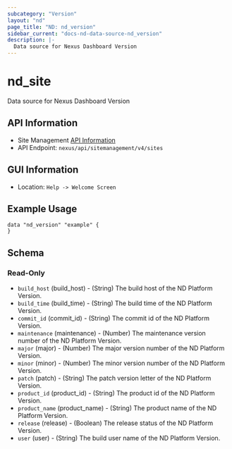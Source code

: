 ```yaml
---
subcategory: "Version"
layout: "nd"
page_title: "ND: nd_version"
sidebar_current: "docs-nd-data-source-nd_version"
description: |-
  Data source for Nexus Dashboard Version
---
```


# nd_site #

Data source for Nexus Dashboard Version

## API Information ##

* Site Management [API Information](https://developer.cisco.com/docs/nexus-dashboard/3-1-1/api-reference/)
* API Endpoint: `nexus/api/sitemanagement/v4/sites`

## GUI Information ##

* Location: `Help -> Welcome Screen`

## Example Usage ##

```hcl
data "nd_version" "example" {
}
```

## Schema ##

### Read-Only ###

* `build_host` (build_host) - (String) The build host of the ND Platform Version.
* `build_time` (build_time) - (String) The build time of the ND Platform Version.
* `commit_id` (commit_id) - (String) The commit id of the ND Platform Version.
* `maintenance` (maintenance) - (Number) The maintenance version number of the ND Platform Version.
* `major` (major) - (Number) The major version number of the ND Platform Version.
* `minor` (minor) - (Number) The minor version number of the ND Platform Version.
* `patch` (patch) - (String) The patch version letter of the ND Platform Version.
* `product_id` (product_id) - (String) The product id of the ND Platform Version.
* `product_name` (product_name) - (String) The product name of the ND Platform Version.
* `release` (release) - (Boolean) The release status of the ND Platform Version.
* `user` (user) - (String) The build user name of the ND Platform Version.